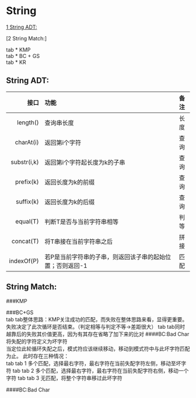 String 
===
[1 String ADT:](https://github.com/JimmyJUNUCAS/Daily-Code/blob/master/String/String.md#string-adt)

[2 String Match:]

tab * KMP <br>
tab * BC + GS <br>
tab * KR <br>

String ADT:
---
|  接口  | 功能 | 备注 |
|---------: | :--------| :--------:|
| length()  |查询串长度 | 长度 |
| charAt(i) |返回第i个字符 |查询|
|substr(i,k)|返回第i个字符起长度为k的子串 |查询|
| prefix(k) |返回长度为k的前缀 |查询|
| suffix(k) |返回长度为k的后缀 |查询|
| equal(T)  |判断T是否与当前字符串相等 |判等|
| concat(T) |将T串接在当前字符串之后 |拼接|
| indexOf(P)|若P是当前字符串的子串，则返回该子串的起始位置；否则返回-1 |匹配|

String Match:
---
###KMP<br>

###BC+GS<br>
tab tab整体思路：KMP关注成功的匹配，而失败在整体思路来看，显得更重要。
失败决定了此次循环是否结束。（判定相等与判定不等->差距很大）
tab tab同时越靠后的失败其价值更高，因为有其存在省略了加下来的比对
####BC:Bad Char
将失配的字符定义为坏字符<br>
当定位此轮循环失配之后，模式符应该继续移动，移动到模式符中与此坏字符匹配为止。
此时存在三种情况：<br>
tab tab 1 多个匹配，选择最右字符，最右字符在当前失配字符左侧，移动至坏字符
tab tab 2 多个匹配，选择最右字符，最右字符在当前失配字符右侧，移动一个字符
tab tab 3 无匹配，将整个字符串移过此坏字符

####BC:Bad Char
